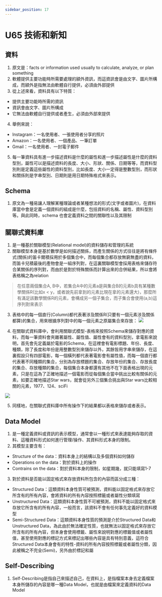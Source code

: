 ```yaml
---
sidebar_position: 17
---
```





# U65 技術和新知


## 資料
1. 原文是：facts or information used usually to calculate, analyze, or plan something
2. 軟體提供主要功能時所需要處理的額外資訊，而這資訊會是由文字、圖片所構成，而額外是指無法由軟體自行提供，必須由外部提供
3. 從上述來看，資料具有以下特質：
 - 提供主要功能時所需的資訊
 - 資訊會由文字、圖片所構成
 - 它無法由軟體自行提供或者產生，必須由外部來提供
4. 舉例來說：
- Instagram：一名使用者、一張使用者分享的照片
- Amazon：一名使用者、一個產品、一筆訂單
- Gmail：一名使用者、一封電子郵件
5. 每一筆資料具有進一步描述資料是什麼的屬性和進一步描述屬性是什麼的資料型別，屬性可以是描述資料的長度、大小、形狀、關係、日期等等，而資料型別則是定義這些屬性的資料型別，比如長度、大小一定得是整數型別，而形狀和關係則是字串型別、日期則是用日期特殊格式來表示。


## Schema
1. 原文為一種易讓人理解某種理論或者某種想法的形式(文字或者圖片)，在資料庫當中會是定義一個資料的組成是什麼，包括資料的名稱、屬性、資料型別等。與此同時，schema 也會定義資料之間的關聯性以及其限制




## 關聯式資料庫
1. 是一種基於關聯模型(Relational model)的資料儲存和管理的系統
2. 關聯模型本身是基於數學是如何描述關係，而產生關係的方式往往是將有條件式(關係)的笛卡爾積採用於多個集合中，而每個集合都存放無窮無盡的資料，而笛卡兒積最後的產物會是一組序列對，在這裏關聯模型會採用表格來儲存符合某關係的序列對，而由於是對於特殊關係而計算出來的合併結果，所以會將表格稱之為relation

> 在任意兩個集合A, B中，若集合A中的元素a是與集合B的元素b具有某種數學關係R(比如x < y，或者說先前拿到的元素比現在拿的元素還大)，那麼所有滿足該數學關係R的元素，會構成另一個子集合，而子集合會使用(a,b)這序列對來表示


3. 表格中的每一個直行(Column)都代表著涉及關係R(只要有一個元素涉及關係都算)的集合，用來根據序列對中的每一個元素之原屬集合來存放：
![](https://res.cloudinary.com/dqfxgtyoi/image/upload/v1637311082/blog/database/pairs2table_qzvyg1.png)


4. 在關聯式資料庫中，會利用關聯式模型-表格來按照Schema來儲存對應的資料，而每一筆資料會夾雜著屬性、屬性值、屬性會有的資料型別，拿電影來說明，首先會先定義屬於電影的Schema，在這裡會有電影標題、年份、長度、種類，除了長度和年份是用整數型別來儲存以外，其餘皆用字串來儲存，在這裏假設只有四部電影，每一個橫列都代表著電影會有屬性值，而每一個直行都代表著不同種類的集合，分別為存放標題的集合、存放年份的集合、存放長度的集合、存放種類的集合，每個集合本身都還有其他不在下面表格出現的元素，只是在這為了正確地描述一個電影而從每個集合當中挑出比較有關係的元素，如要正確地描述Star wars，就會從另外三個集合挑出與Star wars比較相關的元素，1977、124、sciFi

![](https://res.cloudinary.com/dqfxgtyoi/image/upload/v1637311889/blog/database/pairs2tableExample_nvyndh.png)

5. 同樣地，在關聯式資料庫中所有操作下的結果都以表格來儲存或者表示。




## Data Model
1. 是一種定義資料或資訊的表示模型，通常會以一種形式來表達能夠存取的資料、這種資料形式如何進行管理/操作、其資料形式本身的限制。
2. 其模型主要含有：
  - Structure of the data：資料本身上的結構以及多個資料如何儲存
  - Operations on the data：對於資料上的操作
  - Contrains on the data：對於資料本身的限制，如星期幾，就只能填寫1-7
3. 對於資料是否能以固定格式來存放資料所包含的內容而區分成三種：
  - Structured Data：這類資料本身性質可被預測，資料能以固定格式來存放它所含有的所有內容，會將資料的所有內容按照標籤或者屬性分類填寫
  - Unstructured Data：這類資料本身性質不可被預測，資料不能以固定格式來存放它所含有的所有內容，一般而言，該資料不會有任何事先定義好的資料模型
  - Semi-Structured Data：這類資料本身性質的預測是介於Structured Data和Unstructured Data，為此由於無法確定性質，也就無法以固定格式來存放它所含有的所有內容，但本身會使用標籤、屬性來說明對應的標籤值或者屬性值，甚至使用對應的標記方式來標記出哪些內容是具有特別意義，這符合Structured Data本身會有的特性-資料的所有內容按照標籤或者屬性分類，因此被稱之不完全(Semi)，另外由於標記和屬

  



## Self-Describing
1. Self-Describing是指自己來描述自己，在資料上，是指檔案本身去定義檔案本身所儲存的內容是哪一種Data Model，也就是由檔案來定義資料的Data Model